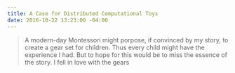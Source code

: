```yaml
---
title: A Case for Distributed Computational Toys
date: 2016-10-22 13:23:00 -04:00
---
```


> A modern-day Montessori might porpose, if convinced by my story, to create a gear set for children. Thus every child might have the experience I had. But to hope for this would be to miss the essence of the story. I fell in love with the gears